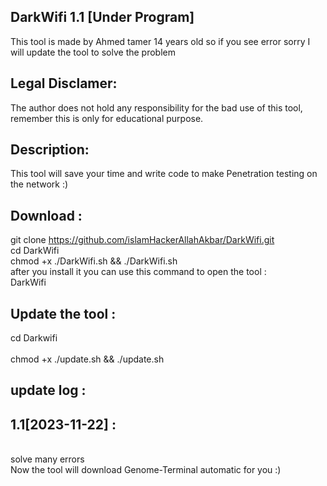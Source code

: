 ## DarkWifi 1.1 [Under Program]
This tool is made by Ahmed tamer 14 years old so if you see error sorry I will update the tool to solve the problem
## Legal Disclamer:
The author does not hold any responsibility for the bad use of this tool,
remember this is only for educational purpose.
## Description:
This tool will save your time and write code to make Penetration testing on the network :)
## Download : 
git clone https://github.com/islamHackerAllahAkbar/DarkWifi.git <br>
cd DarkWifi <br>
chmod +x ./DarkWifi.sh && ./DarkWifi.sh <br>
after you install it you can use this command to open the tool : <br>
DarkWifi
## Update the tool :
cd Darkwifi <br>
 <br>
chmod +x ./update.sh && ./update.sh

## update log : 
<h2>1.1[2023-11-22] :</h2> <br> 
solve many errors <br>
Now the tool will download Genome-Terminal automatic for you :)
